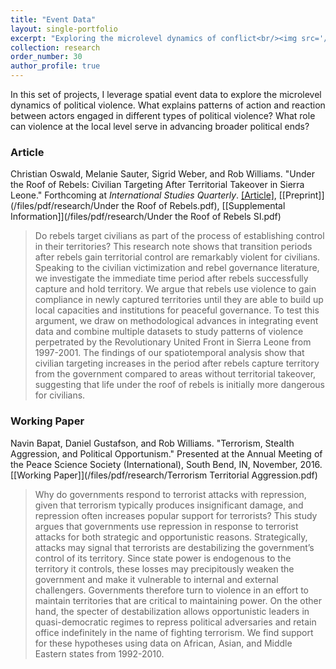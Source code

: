 ```yaml
---
title: "Event Data"
layout: single-portfolio
excerpt: "Exploring the microlevel dynamics of conflict<br/><img src='/images/research/polyarchy_pp.png' width='500'>"
collection: research
order_number: 30
author_profile: true
---
```


In this set of projects, I leverage spatial event data to explore the microlevel dynamics of political violence. What explains patterns of action and reaction between actors engaged in different types of political violence? What role can violence at the local level serve in advancing broader political ends?

### Article

Christian Oswald, Melanie Sauter, Sigrid Weber, and Rob Williams. "Under the Roof of Rebels: Civilian Targeting After Territorial Takeover in Sierra Leone." Forthcoming at *International Studies Quarterly*. [[Article]](https://doi.org/10.1093/isq/sqaa009), [[Preprint]](/files/pdf/research/Under the Roof of Rebels.pdf), [[Supplemental Information]](/files/pdf/research/Under the Roof of Rebels SI.pdf)<!--, [[Replication Archive]](https://dataverse.harvard.edu/dataset.xhtml?persistentId=doi%3A10.7910%2FDVN%2FVUY8UI), [[GitHub Repo]](https://github.com/jayrobwilliams/Peace-Agreement-Strength)-->

> Do rebels target civilians as part of the process of establishing control in their territories? This research note shows that transition periods after rebels gain territorial control are remarkably violent for civilians. Speaking to the civilian victimization and rebel governance literature, we investigate the immediate time period after rebels successfully capture and hold territory. We argue that rebels use violence to gain compliance in newly captured territories until they are able to build up local capacities and institutions for peaceful governance. To test this argument, we draw on methodological advances in integrating event data and combine multiple datasets to study patterns of violence perpetrated by the Revolutionary United Front in Sierra Leone from 1997-2001. The findings of our spatiotemporal analysis show that civilian targeting increases in the period after rebels capture territory from the government compared to areas without territorial takeover, suggesting that life under the roof of rebels is initially more dangerous for civilians. 

### Working Paper

Navin Bapat, Daniel Gustafson, and Rob Williams. "Terrorism, Stealth Aggression, and Political Opportunism." Presented at the Annual Meeting of the Peace Science Society (International), South Bend, IN, November, 2016. [[Working Paper]](/files/pdf/research/Terrorism Territorial Aggression.pdf)

> Why do governments respond to terrorist attacks with repression, given that terrorism typically produces insignificant damage, and repression often increases popular support for terrorists? This study argues that governments use repression in response to terrorist attacks for both strategic and opportunistic reasons. Strategically, attacks may signal that terrorists are destabilizing the government’s control of its territory. Since state power is endogenous to the territory it controls, these losses may precipitously weaken the government and make it vulnerable to internal and external challengers. Governments therefore turn to violence in an effort to maintain territories that are critical to maintaining power. On the other hand, the specter of destabilization allows opportunistic leaders in quasi-democratic regimes to repress political adversaries and retain office indefinitely in the name of fighting terrorism. We find support for these hypotheses using data on African, Asian, and Middle Eastern states from 1992-2010.

